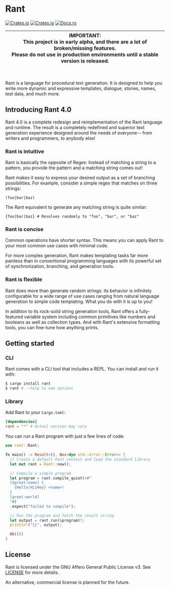 # Rant

[![Crates.io](https://img.shields.io/crates/v/rant)](https://crates.io/crates/rant)
[![Crates.io](https://img.shields.io/crates/d/rant)](https://crates.io/crates/rant)
[![Docs.rs](https://docs.rs/rant/badge.svg)](https://docs.rs/rant)

|**IMPORTANT:**<br>This project is in early alpha, and there are a lot of broken/missing features.<br>Please do not use in production environments until a stable version is released.|
|-|
<br>

Rant is a language for procedural text generation.
It is designed to help you write more dynamic and expressive templates, dialogue, stories, names, test data, and much more.

## Introducing Rant 4.0

Rant 4.0 is a complete redesign and reimplementation of the Rant language and runtime. The result is a completely redefined and superior text generation experience designed around the needs of everyone-- from writers and programmers, to anybody else!

### Rant is **intuitive**

Rant is basically the opposite of Regex: Instead of matching a string to a pattern, you provide the pattern and a matching string comes out!

Rant makes it easy to express your desired output as a set of branching possibilities.
For example, consider a simple regex that matches on three strings:

```regex
(foo|bar|baz)
```

The Rant equivalent to generate any matching string is quite similar:

```rant
{foo|bar|baz} # Resolves randomly to "foo", "bar", or "baz"
```

### Rant is **concise**

Common operations have shorter syntax. This means you can apply Rant to your most common use cases with minimal code. 

For more complex generation, Rant makes templating tasks far more painless than in conventional programming languages with its powerful set of synchronization, branching, and generation tools.

### Rant is **flexible**

Rant does more than generate random strings: its behavior is infinitely configurable for a wide range of use cases ranging from natural language generation to simple code templating. What you do with it is up to you!

In addition to its rock-solid string generation tools, Rant offers a fully-featured variable system including common primitives like numbers and booleans as well as collection types. And with Rant's extensive formatting tools, you can fine-tune how anything prints.

## Getting started

### CLI

Rant comes with a CLI tool that includes a REPL. You can install and run it with:

```sh
$ cargo install rant
$ rant # --help to see options
```

### Library

Add Rant to your `Cargo.toml`:

```toml
[dependencies]
rant = "*" # Actual version may vary
```

You can run a Rant program with just a few lines of code:

```rust
use rant::Rant;

fn main() -> Result<(), Box<dyn std::error::Error>> {
  // Create a default Rant context and load the standard library
  let mut rant = Rant::new();

  // Compile a simple program
  let program = rant.compile_quiet(r#"
  [$greet:name] {
    {Hello|Hi|Hey} <name>!
  }
  [greet:world]
  "#)
  .expect("failed to compile");

  // Run the program and fetch the result string
  let output = rant.run(&program)?;
  println!("{}", output);

  Ok(())
}
```

## License

Rant is licensed under the GNU Affero General Public License v3. See [LICENSE](./LICENSE) for more details.

An alternative, commercial license is planned for the future.